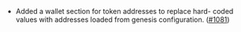 - Added a wallet section for token addresses to replace hard-
  coded values with addresses loaded from genesis configuration.
  ([#1081](https://github.com/anoma/namada/pull/1081))